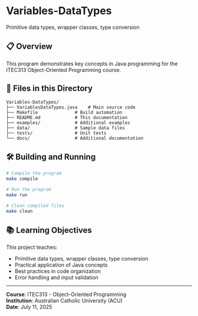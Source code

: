 # Variables-DataTypes

Primitive data types, wrapper classes, type conversion

## 📋 Overview

This program demonstrates key concepts in Java programming for the ITEC313 Object-Oriented Programming course.

## 📁 Files in this Directory

```
Variables-DataTypes/
├── VariablesDataTypes.java    # Main source code
├── Makefile              # Build automation
├── README.md             # This documentation
├── examples/             # Additional examples
├── data/                 # Sample data files
├── tests/                # Unit tests
└── docs/                 # Additional documentation
```

## 🛠 Building and Running

```bash
# Compile the program
make compile

# Run the program
make run

# Clean compiled files
make clean
```

## 📚 Learning Objectives

This project teaches:
- Primitive data types, wrapper classes, type conversion
- Practical application of Java concepts
- Best practices in code organization
- Error handling and input validation

---

**Course**: ITEC313 - Object-Oriented Programming  
**Institution**: Australian Catholic University (ACU)  
**Date**: July 11, 2025
